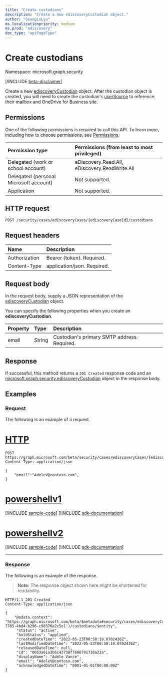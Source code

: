 ```yaml
---
title: "Create custodians"
description: "Create a new ediscoveryCustodian object."
author: "SeunginLyu"
ms.localizationpriority: medium
ms.prod: "ediscovery"
doc_type: "apiPageType"
---
```


# Create custodians
Namespace: microsoft.graph.security

[!INCLUDE [beta-disclaimer](../../includes/beta-disclaimer.md)]

Create a new [ediscoveryCustodian](../resources/security-ediscoverycustodian.md) object.
After the custodian object is created, you will need to create the custodian's [userSource](../resources/security-usersource.md) to reference their mailbox and OneDrive for Business site.

## Permissions
One of the following permissions is required to call this API. To learn more, including how to choose permissions, see [Permissions](/graph/permissions-reference).

|Permission type|Permissions (from least to most privileged)|
|:---|:---|
|Delegated (work or school account)|eDiscovery.Read.All, eDiscovery.ReadWrite.All|
|Delegated (personal Microsoft account)|Not supported.|
|Application|Not supported.|

## HTTP request

<!-- {
  "blockType": "ignored"
}
-->
``` http
POST /security/cases/ediscoveryCases/{ediscoveryCaseId}/custodians
```

## Request headers
|Name|Description|
|:---|:---|
|Authorization|Bearer {token}. Required.|
|Content-Type|application/json. Required.|

## Request body
In the request body, supply a JSON representation of the [ediscoveryCustodian](../resources/security-ediscoverycustodian.md) object.

You can specify the following properties when you create an **ediscoveryCustodian**.

|Property|Type|Description|
|:---|:---|:---|
|email|String|Custodian's primary SMTP address. Required.|

## Response

If successful, this method returns a `201 Created` response code and an [microsoft.graph.security.ediscoveryCustodian](../resources/security-ediscoverycustodian.md) object in the response body.

## Examples

### Request
The following is an example of a request.

# [HTTP](#tab/http)
<!-- {
  "blockType": "request",
  "name": "create_ediscoverycustodian_from_"
}
-->
``` http
POST https://graph.microsoft.com/beta/security/cases/ediscoveryCases/{ediscoveryCaseId}/custodians
Content-Type: application/json

{
    "email":"AdeleV@contoso.com",
}
```

# [powershellv1](#tab/powershellv1)
[!INCLUDE [sample-code](../includes/snippets/powershellv1/create-ediscoverycustodian-from--powershellv1-snippets.md)]
[!INCLUDE [sdk-documentation](../includes/snippets/snippets-sdk-documentation-link.md)]

# [powershellv2](#tab/powershellv2)
[!INCLUDE [sample-code](../includes/snippets/powershellv2/create-ediscoverycustodian-from--powershellv2-snippets.md)]
[!INCLUDE [sdk-documentation](../includes/snippets/snippets-sdk-documentation-link.md)]

---



### Response
The following is an example of the response.
>**Note:** The response object shown here might be shortened for readability.
<!-- {
  "blockType": "response",
  "truncated": true,
  "@odata.type": "microsoft.graph.security.ediscoveryCustodian"
}
-->
``` http
HTTP/1.1 201 Created
Content-Type: application/json

{
    "@odata.context": "https://graph.microsoft.com/beta/$metadata#security/cases/ediscoveryCases('4c8f8f70-7785-4bd4-b296-c98376a2c5e1')/custodians/$entity",
     "status": "active",
     "holdStatus": "applied",
     "createdDateTime": "2022-05-23T00:58:19.0702426Z",
     "lastModifiedDateTime": "2022-05-23T00:58:19.0702436Z",
     "releasedDateTime": null,
     "id": "0053a61a3b6c42738f7606791716a22a",
     "displayName": "Adele Vance",
     "email": "AdeleV@contoso.com",
     "acknowledgedDateTime": "0001-01-01T00:00:00Z"
}
```
